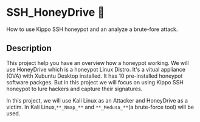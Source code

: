 # SSH_HoneyDrive :honeybee:
How to use Kippo SSH honeypot and an analyze a brute-fore attack.
## Description
This project help you have an overview how a honeypot working. We will use HoneyDrive 
which is a honeypot Linux Distro. It's a vitual appliance (OVA) with Xubuntu Desktop
installed. It has 10 pre-installed honeypot software packges. But in this project 
we will focus on using Kippo SSH honeypot to lure hackers and capture their signatures.

In this project, we will use Kali Linux as an Attacker and HoneyDrive as a victim. In Kali 
Linux,`**_Nmap_**` and `**_Medusa_**`(a brute-force tool) will be used.







